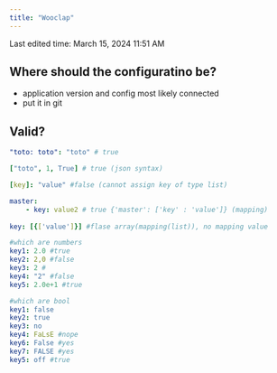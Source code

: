 ```yaml
---
title: "Wooclap"
---
```

Last edited time: March 15, 2024 11:51 AM

## Where should the configuratino be?

- application version and config most likely connected
- put it in git

## Valid?

```yaml
"toto: toto": "toto" # true

["toto", 1, True] # true (json syntax)

[key]: "value" #false (cannot assign key of type list)

master:
	- key: value2 # true {'master': ['key' : 'value']} (mapping)
	
key: [{['value']}] #flase array(mapping(list)), no mapping value

#which are numbers
key1: 2.0 #true
key2: 2,0 #false
key3: 2 #
key4: "2" #false
key5: 2.0e+1 #true

#which are bool
key1: false
key2: true
key3: no
key4: FaLsE #nope
key6: False #yes
key7: FALSE #yes
key5: off #true
```
